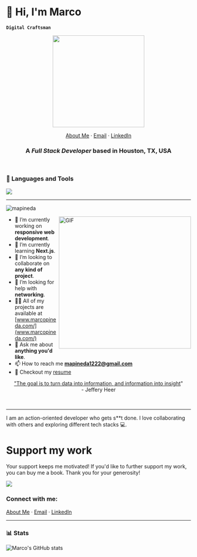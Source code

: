 # 👋 Hi, I'm Marco
**`Digital Craftsman`**
<div id="header" align="center">
  <img src="https://i.giphy.com/media/v1.Y2lkPTc5MGI3NjExcWljaGtzdDlhd3BoN2xveHJscHY5OTN0ZTh2bHduamxkdXk1d2FleSZlcD12MV9pbnRlcm5hbF9naWZfYnlfaWQmY3Q9Zw/bGgsc5mWoryfgKBx1u/giphy.gif" width="250"/>
</div>
<p align="center">
    <a href="https://mapineda.github.io">About Me</a>
    ·
    <a href="mailto:mapineda1222@gmail.com">Email</a>
    ·
    <a href="https://linkedin.com/in/pinedamarco">LinkedIn</a>
</p>

<h3 align="center">A <i>Full Stack Developer</i> based in Houston, TX, USA</h3>

<br/>

### 🧰 Languages and Tools

<p align="left"> <a href="https://skillicons.dev" target="_blank" rel="noreferrer"> <img src="https://skillicons.dev/icons?i=nextjs,react,css,express,typescript,php,laravel,py,django,flask,git,js,mongodb,nodejs,postgres,sass,tailwind,bootstrap,postman,vscode,aws,angular,docker,mysql,nginx" /></a> 

<br/>

---

<!-- <p align="center">
<img href="https://codetime.dev" alt="CodeTime Badge" src="">
</p> -->

<p align="left"> <img src="https://komarev.com/ghpvc/?username=mapineda&label=Profile%20views&color=0e75b6&style=flat" alt="mapineda" /> </p>

<img align="right" alt="GIF" src="https://gh-uploads.s3.amazonaws.com/active-man-working-on-web-design.png" width="360px"/>


- 🔭 I’m currently working on **responsive web development**.
- 🌱 I’m currently learning **Next.js**.
- 👯 I’m looking to collaborate on **any kind of project**.
- 🤝 I’m looking for help with **networking**.
- 👨‍💻 All of my projects are available at [www.marcopineda.com/](www.marcopineda.com/)
- 💬 Ask me about **anything you'd like**.
- 📫 How to reach me **mapineda1222@gmail.com**
- 📝 Checkout my [resume](https://drive.google.com/file/d/1-HCCdhbppp1e-UTnMboE10oc8mIMQtNt/view?usp=sharing)

<p align="center"><u>"The goal is to turn data into information, and information into insight</u>"<br> - Jeffery Heer</p>
<br/>

---

<p align="left">I am an action-oriented developer who gets s**t done. I love collaborating with others and exploring different tech stacks 💻. </p>

# Support my work

Your support keeps me motivated! If you'd like to further support my work, you can buy me a book. Thank you for your generosity!

<div>
  <a href="https://www.buymeacoffee.com/marcopineda"><img src="https://img.buymeacoffee.com/button-api/?text=Buy me a book&emoji=📖&slug=marcopineda&button_colour=5F7FFF&font_colour=ffffff&font_family=Cookie&outline_colour=000000&coffee_colour=FFDD00" /></a>
 </div>



<h3 align="left">Connect with me:</h3>
<p align="left">
  <a href="https://mapineda.github.io">About Me</a>
    ·
  <a href="mailto:mapineda1222@gmail.com">Email</a>
    ·
  <a href="https://linkedin.com/in/pinedamarco">LinkedIn</a>
</p>

---

### 📊 Stats

![Marco's GitHub stats](https://github-readme-stats.vercel.app/api?username=mapineda&show_icons=true&theme=gotham)

<!-- ![GitHub Streak](https://streak-stats.demolab.com?user=mapineda&theme=gotham&border_radius=4.5) -->
